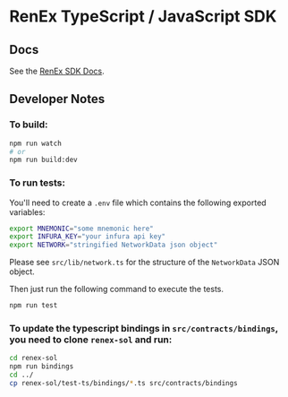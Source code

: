 # RenEx TypeScript / JavaScript SDK

## Docs

See the [RenEx SDK Docs](https://republicprotocol.github.io/renex-sdk-docs).

## Developer Notes

### To build:

```bash
npm run watch
# or
npm run build:dev
```

### To run tests:

You'll need to create a `.env` file which contains the following exported variables:

```bash
export MNEMONIC="some mnemonic here"
export INFURA_KEY="your infura api key"
export NETWORK="stringified NetworkData json object"
```

Please see `src/lib/network.ts` for the structure of the `NetworkData` JSON object.

Then just run the following command to execute the tests.

```bash
npm run test
```

### To update the typescript bindings in `src/contracts/bindings`, you need to clone `renex-sol` and run:

```bash
cd renex-sol
npm run bindings
cd ../
cp renex-sol/test-ts/bindings/*.ts src/contracts/bindings
```


